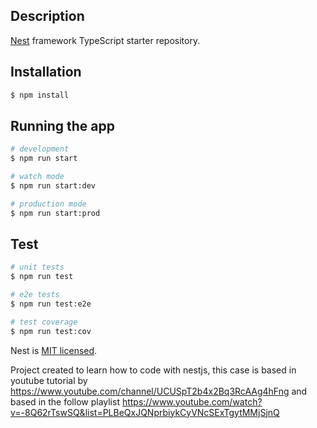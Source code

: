 
## Description

[Nest](https://github.com/nestjs/nest) framework TypeScript starter repository.

## Installation

```bash
$ npm install
```

## Running the app

```bash
# development
$ npm run start

# watch mode
$ npm run start:dev

# production mode
$ npm run start:prod
```

## Test

```bash
# unit tests
$ npm run test

# e2e tests
$ npm run test:e2e

# test coverage
$ npm run test:cov
```

Nest is [MIT licensed](LICENSE).



Project created to learn how to code with nestjs, this case is based in youtube tutorial by https://www.youtube.com/channel/UCUSpT2b4x2Bq3RcAAg4hFng and based in the follow playlist https://www.youtube.com/watch?v=-8Q62rTswSQ&list=PLBeQxJQNprbiykCyVNcSExTgytMMjSjnQ

